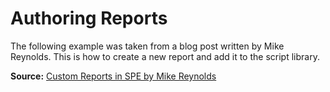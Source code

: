 # Authoring Reports

The following example was taken from a blog post written by Mike Reynolds. This is how to create a new report and add it to the script library. 

**Source:** [Custom Reports in SPE by Mike Reynolds](http://sitecorejunkie.com/2014/05/28/create-a-custom-report-in-sitecore-powershell-extensions/)

